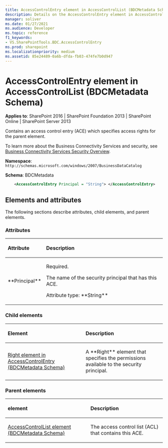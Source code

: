 ```yaml
---
title: AccessControlEntry element in AccessControlList (BDCMetadata Schema)
description: Details on the AccessControlEntry element in AccessControlList (BDCMetadata Schema)
manager: soliver
ms.date: 01/27/2021
ms.audience: Developer
ms.topic: reference
f1_keywords:
- VS.SharePointTools.BDC.AccessControlEntry
ms.prod: sharepoint
ms.localizationpriority: medium
ms.assetid: 85e24489-0a6b-dfda-fb03-474fe7b0d947
---
```


# AccessControlEntry element in AccessControlList (BDCMetadata Schema)

**Applies to**: SharePoint 2016 | SharePoint Foundation 2013 | SharePoint Online | SharePoint Server 2013

Contains an access control entry (ACE) which specifies access rights for the parent element.

To learn more about the Business Connectivity Services and security, see [Business Connectivity Services Security Overview](https://technet.microsoft.com/library/ee661734(office.14).aspx).

**Namespace**: `http://schemas.microsoft.com/windows/2007/BusinessDataCatalog`

**Schema**: BDCMetadata

```XML
    <AccessControlEntry Principal = "String"> </AccessControlEntry>
```

## Elements and attributes

The following sections describe attributes, child elements, and parent elements.

### Attributes

<table>
<thead>
<tr class="header">
<th align="left"><p>Attribute</p></th>
<th align="left"><p>Description</p></th>
</tr>
</thead>
<tbody>
<tr class="odd">
<td align="left"><p>**Principal**</p></td>
<td align="left"><p>Required.</p>
<p>The name of the security principal that has this ACE.</p>
<p>Attribute type: **String**</p></td>
</tr>
</tbody>
</table>

### Child elements

<table>
<thead>
<tr class="header">
<th align="left"><p>Element</p></th>
<th align="left"><p>Description</p></th>
</tr>
</thead>
<tbody>
<tr class="odd">
<td align="left"><p><a href="right-element-in-accesscontrolentry-bdcmetadata-schema.md">Right element in AccessControlEntry (BDCMetadata Schema)</a></p></td>
<td align="left"><p>A **Right** element that specifies the permissions available to the security principal.</p></td>
</tr>
</tbody>
</table>

### Parent elements

<table>
<thead>
<tr class="header">
<th align="left"><p>element</p></th>
<th align="left"><p>Description</p></th>
</tr>
</thead>
<tbody>
<tr class="odd">
<td align="left"><p><a href="accesscontrollist-element-bdcmetadata-schema.md">AccessControlList element (BDCMetadata Schema)</a></p></td>
<td align="left"><p>The access control list (ACL) that contains this ACE.</p></td>
</tr>
</tbody>
</table>








